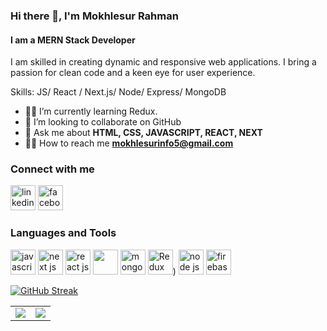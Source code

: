 ### Hi there 👋, I'm Mokhlesur Rahman
#### I am a MERN Stack Developer
I am skilled in creating dynamic and responsive web applications. I bring a passion for clean code and a keen eye for user experience.

Skills:  JS/ React / Next.js/ Node/ Express/ MongoDB

- 👨‍🏫 I’m currently learning Redux. 
- 👯 I’m looking to collaborate on GitHub 
- 💬 Ask me about **HTML, CSS, JAVASCRIPT, REACT, NEXT**
- 🕵️‍♂️ How to reach me **mokhlesurinfo5@gmail.com**

### Connect with me
[<img src='https://raw.githubusercontent.com/mir-hussain/mir-hussain/main/images/icons/Linkedin.png' alt='linkedin' height='40'>](https://www.linkedin.com/in/mokhlesur-rahaman-082b98251/) 
[<img src='https://raw.githubusercontent.com/mir-hussain/mir-hussain/main/images/icons/Facebook.png' alt='facebook' height='40'>](https://www.facebook.com/pm.mokhles)


### Languages and Tools
[<img src='https://raw.githubusercontent.com/mir-hussain/mir-hussain/main/images/icons/JavaScript.png' alt='javascript' height='40'>](https://developer.mozilla.org/en-US/docs/Web/JavaScript)
[<img src='https://cdn.icon-icons.com/icons2/2148/PNG/512/nextjs_icon_132160.png' alt='next js' height='40'>](https://nextjs.org/) 
[<img src='https://github.com/mir-hussain/mir-hussain/raw/main/images/icons/react.png' alt='react js' height='40'>](https://react.dev/)
[<img src='https://raw.githubusercontent.com/mir-hussain/mir-hussain/main/images/icons/express.png' height='40'>](https://expressjs.com/)
[<img src='https://raw.githubusercontent.com/mir-hussain/mir-hussain/main/images/icons/mongo.png' alt='mongodb' height='40'>](https://www.mongodb.com/atlas/database)
[<img src='https://raw.githubusercontent.com/mir-hussain/mir-hussain/main/images/icons/redux.png' alt='Redux' height='40'>]([https://redux.js.org/))
[<img src='https://raw.githubusercontent.com/mir-hussain/mir-hussain/main/images/icons/node.png' alt='node js' height='40'>](https://nodejs.org/en)
[<img src='https://raw.githubusercontent.com/mir-hussain/mir-hussain/main/images/icons/firebase.png' alt='firebase' height='40'>](https://firebase.google.com/)

[![GitHub Streak](https://github-readme-streak-stats.herokuapp.com?user=pm-rahman)](https://git.io/streak-stats)

<table>
  <tr>
    <td valign="top"><img src="https://github-readme-stats.vercel.app/api/top-langs/?username=pm-rahman&layout=compact&show_icons=true&title_color=34abeb&icon_color=34abeb&text_color=151515&bg_color=ffffff"/></td>
    <td valign="top"><img src="https://github-readme-stats.vercel.app/api?username=pm-rahman&show_icons=true&title_color=34abeb&icon_color=34abeb&text_color=151515&bg_color=ffffff"/></td>
  </tr>
</table>


</div>
